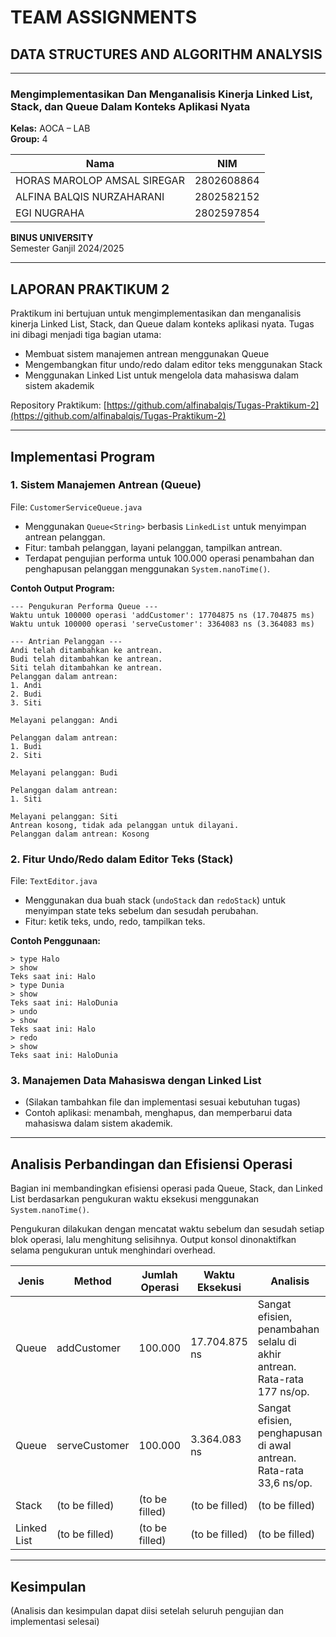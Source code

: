 # TEAM ASSIGNMENTS

## DATA STRUCTURES AND ALGORITHM ANALYSIS

---

### Mengimplementasikan Dan Menganalisis Kinerja Linked List, Stack, dan Queue Dalam Konteks Aplikasi Nyata

**Kelas:** AOCA – LAB  
**Group:** 4

| Nama                          | NIM        |
|-------------------------------|------------|
| HORAS MAROLOP AMSAL SIREGAR   | 2802608864 |
| ALFINA BALQIS NURZAHARANI     | 2802582152 |
| EGI NUGRAHA                   | 2802597854 |

**BINUS UNIVERSITY**  
Semester Ganjil 2024/2025

---

## LAPORAN PRAKTIKUM 2

Praktikum ini bertujuan untuk mengimplementasikan dan menganalisis kinerja Linked List, Stack, dan Queue dalam konteks aplikasi nyata. Tugas ini dibagi menjadi tiga bagian utama:
- Membuat sistem manajemen antrean menggunakan Queue
- Mengembangkan fitur undo/redo dalam editor teks menggunakan Stack
- Menggunakan Linked List untuk mengelola data mahasiswa dalam sistem akademik

Repository Praktikum: [https://github.com/alfinabalqis/Tugas-Praktikum-2](https://github.com/alfinabalqis/Tugas-Praktikum-2)

---

## Implementasi Program

### 1. Sistem Manajemen Antrean (Queue)
File: `CustomerServiceQueue.java`

- Menggunakan `Queue<String>` berbasis `LinkedList` untuk menyimpan antrean pelanggan.
- Fitur: tambah pelanggan, layani pelanggan, tampilkan antrean.
- Terdapat pengujian performa untuk 100.000 operasi penambahan dan penghapusan pelanggan menggunakan `System.nanoTime()`.

**Contoh Output Program:**
```
--- Pengukuran Performa Queue ---
Waktu untuk 100000 operasi 'addCustomer': 17704875 ns (17.704875 ms)
Waktu untuk 100000 operasi 'serveCustomer': 3364083 ns (3.364083 ms)

--- Antrian Pelanggan ---
Andi telah ditambahkan ke antrean.
Budi telah ditambahkan ke antrean.
Siti telah ditambahkan ke antrean.
Pelanggan dalam antrean:
1. Andi
2. Budi
3. Siti

Melayani pelanggan: Andi

Pelanggan dalam antrean:
1. Budi
2. Siti

Melayani pelanggan: Budi

Pelanggan dalam antrean:
1. Siti

Melayani pelanggan: Siti
Antrean kosong, tidak ada pelanggan untuk dilayani.
Pelanggan dalam antrean: Kosong
```

### 2. Fitur Undo/Redo dalam Editor Teks (Stack)
File: `TextEditor.java`

- Menggunakan dua buah stack (`undoStack` dan `redoStack`) untuk menyimpan state teks sebelum dan sesudah perubahan.
- Fitur: ketik teks, undo, redo, tampilkan teks.

**Contoh Penggunaan:**
```
> type Halo
> show
Teks saat ini: Halo
> type Dunia
> show
Teks saat ini: HaloDunia
> undo
> show
Teks saat ini: Halo
> redo
> show
Teks saat ini: HaloDunia
```

### 3. Manajemen Data Mahasiswa dengan Linked List
- (Silakan tambahkan file dan implementasi sesuai kebutuhan tugas)
- Contoh aplikasi: menambah, menghapus, dan memperbarui data mahasiswa dalam sistem akademik.

---

## Analisis Perbandingan dan Efisiensi Operasi
Bagian ini membandingkan efisiensi operasi pada Queue, Stack, dan Linked List berdasarkan pengukuran waktu eksekusi menggunakan `System.nanoTime()`.

Pengukuran dilakukan dengan mencatat waktu sebelum dan sesudah setiap blok operasi, lalu menghitung selisihnya. Output konsol dinonaktifkan selama pengukuran untuk menghindari overhead.

| Jenis  | Method         | Jumlah Operasi | Waktu Eksekusi      | Analisis                                                                 |
|--------|---------------|----------------|---------------------|--------------------------------------------------------------------------|
| Queue  | addCustomer   | 100.000        | 17.704.875 ns       | Sangat efisien, penambahan selalu di akhir antrean. Rata-rata 177 ns/op. |
| Queue  | serveCustomer | 100.000        | 3.364.083 ns        | Sangat efisien, penghapusan di awal antrean. Rata-rata 33,6 ns/op.       |
| Stack  | (to be filled)| (to be filled) | (to be filled)      | (to be filled)                                                          |
| Linked List | (to be filled) | (to be filled) | (to be filled) | (to be filled)                                                          |

---

## Kesimpulan

(Analisis dan kesimpulan dapat diisi setelah seluruh pengujian dan implementasi selesai)